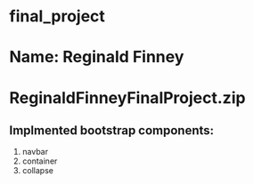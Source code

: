 # final_project
# Name: Reginald Finney
# ReginaldFinneyFinalProject.zip

## Implmented bootstrap components:
1. navbar
2. container
3. collapse
